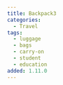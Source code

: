 ```yaml
---
title: Backpack3
categories:
  - Travel
tags:
  - luggage
  - bags
  - carry-on
  - student
  - education
added: 1.11.0
---
```

